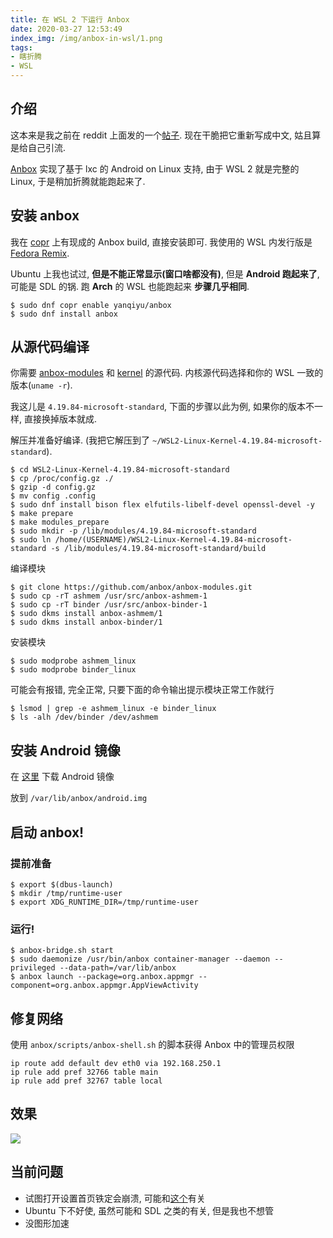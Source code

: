 ```yaml
---
title: 在 WSL 2 下运行 Anbox
date: 2020-03-27 12:53:49
index_img: /img/anbox-in-wsl/1.png
tags: 
- 瞎折腾
- WSL
---
```


## 介绍

这本来是我之前在 reddit 上面发的一个[帖子](https://www.reddit.com/r/bashonubuntuonwindows/comments/eofn5s/run_anbox_on_wsl_2/). 现在干脆把它重新写成中文, 姑且算是给自己引流.

[Anbox](https://anbox.io/) 实现了基于 lxc 的 Android on Linux 支持, 由于 WSL 2 就是完整的 Linux, 于是稍加折腾就能跑起来了. 

## 安装 anbox

我在 [copr](https://copr.fedorainfracloud.org/coprs/yanqiyu/anbox/) 上有现成的 Anbox build, 直接安装即可. 我使用的 WSL 内发行版是 [Fedora Remix](https://github.com/WhitewaterFoundry/Fedora-Remix-for-WSL).

Ubuntu 上我也试过, **但是不能正常显示(窗口啥都没有)**, 但是 **Android 跑起来了**, 可能是 SDL 的锅. 跑 **Arch** 的 WSL 也能跑起来 **步骤几乎相同**.
    
    $ sudo dnf copr enable yanqiyu/anbox
    $ sudo dnf install anbox

## 从源代码编译

你需要 [anbox-modules](https://github.com/anbox/anbox-modules) 和 [kernel](https://github.com/microsoft/WSL2-Linux-Kernel/releases) 的源代码. 内核源代码选择和你的 WSL 一致的版本(`uname -r`).

我这儿是 `4.19.84-microsoft-standard`, 下面的步骤以此为例, 如果你的版本不一样, 直接换掉版本就成.

解压并准备好编译. (我把它解压到了 `~/WSL2-Linux-Kernel-4.19.84-microsoft-standard`).

    $ cd WSL2-Linux-Kernel-4.19.84-microsoft-standard
    $ cp /proc/config.gz ./
    $ gzip -d config.gz
    $ mv config .config
    $ sudo dnf install bison flex elfutils-libelf-devel openssl-devel -y
    $ make prepare
    $ make modules_prepare
    $ sudo mkdir -p /lib/modules/4.19.84-microsoft-standard
    $ sudo ln /home/(USERNAME)/WSL2-Linux-Kernel-4.19.84-microsoft-standard -s /lib/modules/4.19.84-microsoft-standard/build

编译模块

    $ git clone https://github.com/anbox/anbox-modules.git
    $ sudo cp -rT ashmem /usr/src/anbox-ashmem-1
    $ sudo cp -rT binder /usr/src/anbox-binder-1
    $ sudo dkms install anbox-ashmem/1
    $ sudo dkms install anbox-binder/1

安装模块

    $ sudo modprobe ashmem_linux
    $ sudo modprobe binder_linux

可能会有报错, 完全正常, 只要下面的命令输出提示模块正常工作就行

    $ lsmod | grep -e ashmem_linux -e binder_linux
    $ ls -alh /dev/binder /dev/ashmem

## 安装 Android 镜像

在 [这里](https://build.anbox.io/android-images) 下载 Android 镜像

放到 `/var/lib/anbox/android.img`

## 启动 anbox!

### 提前准备

    $ export $(dbus-launch)
    $ mkdir /tmp/runtime-user
    $ export XDG_RUNTIME_DIR=/tmp/runtime-user

### 运行!

    $ anbox-bridge.sh start
    $ sudo daemonize /usr/bin/anbox container-manager --daemon --privileged --data-path=/var/lib/anbox
    $ anbox launch --package=org.anbox.appmgr --component=org.anbox.appmgr.AppViewActivity

## 修复网络

使用 `anbox/scripts/anbox-shell.sh` 的脚本获得 Anbox 中的管理员权限

    ip route add default dev eth0 via 192.168.250.1
    ip rule add pref 32766 table main
    ip rule add pref 32767 table local

## 效果

![](/img/anbox-in-wsl/1.png)


## 当前问题

* 试图打开设置首页铁定会崩溃, 可能和[这个](https://github.com/anbox/anbox-modules/issues/41)有关
* Ubuntu 下不好使, 虽然可能和 SDL 之类的有关, 但是我也不想管
* 没图形加速